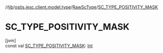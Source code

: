 //[lib](../../../index.md)/[ostis.jesc.client.model.type](../index.md)/[RawScType](index.md)/[SC_TYPE_POSITIVITY_MASK](-s-c_-t-y-p-e_-p-o-s-i-t-i-v-i-t-y_-m-a-s-k.md)

# SC_TYPE_POSITIVITY_MASK

[jvm]\
const val [SC_TYPE_POSITIVITY_MASK](-s-c_-t-y-p-e_-p-o-s-i-t-i-v-i-t-y_-m-a-s-k.md): [Int](https://kotlinlang.org/api/latest/jvm/stdlib/kotlin/-int/index.html)
